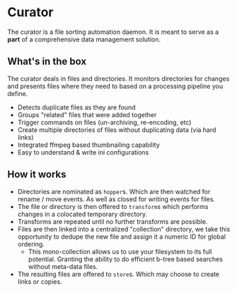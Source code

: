 # Curator

The curator is a file sorting automation daemon. It is meant to serve as a **part** of a comprehensive data management solution.

## What's in the box

The curator deals in files and directories. It monitors directories for changes and presents files where they need to based on a processing pipeline you define.

* Detects duplicate files as they are found
* Groups "related" files that were added together
* Trigger commands on files (un-archiving, re-encoding, etc)
* Create multiple directories of files without duplicating data (via hard links)
* Integrated ffmpeg based thumbnailing capability
* Easy to understand & write ini configurations

## How it works

* Directories are nominated as `hopper`s. Which are then watched for rename / move events. As well as closed for writing events for files. 
* The file or directory is then offered to `transform`s which performs changes in a colocated temporary directory.
* Transforms are repeated until no further transforms are possible.
* Files are then linked into a centralized "collection" directory, we take this opportunity to dedupe the new file and assign it a numeric ID for global ordering.
    * This mono-collection allows us to use your filesystem to its full potential. Granting the ability to do efficient b-tree based searches without meta-data files.
* The resulting files are offered to `store`s. Which may choose to create links or copies.
